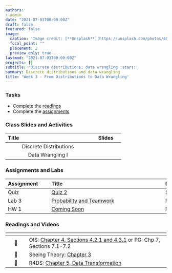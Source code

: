 ```yaml
---
authors:
- admin
date: "2021-07-03T00:00:00Z"
draft: false
featured: false
image:
  caption: 'Image credit: [**Unsplash**](https://unsplash.com/photos/6QUjAos04fw)'
  focal_point: ""
  placement: 2
  preview_only: true
lastmod: "2021-07-03T00:00:00Z"
projects: []
subtitle: 'Discrete distributions; data wrangling :stars:'
summary: Discrete distributions and data wrangling
title: 'Week 3 - From Distributions to Data Wrangling'
---
```


### Tasks

- Complete the [readings](#readings-and-videos)
- Complete the [assignments](#assignments-and-labs)


### Class Slides and Activities

| <div style="width:250px;text-align:left">Title</div> | <div  style="width:80px;text-align:center">Slides</div> | 
|:---:|:---------------------|
| Discrete Distributions  | [<span style="color: #4b5357;"><i class="fas fa-desktop fa-lg"></i></span>](https://sta-198-glhlth-298-fall-2022.github.io/website/slides/week-03/w3-l01-discretedistributions.html#1)  | 
| Data Wrangling I  | [<span style="color: #4b5357;"><i class="fas fa-desktop fa-lg"></i></span>](https://sta-198-glhlth-298-fall-2022.github.io/website/slides/week-03/w3-l02-wrangling1.html#1)  | 

### Assignments and Labs

| <div style="width:120px;text-align:left">Assignment</div> | <div style="width:340px;text-align:left">Title</div> | <div style="width:200px;text-align:left">Due</div> |
|:---|:---|:---|
| Quiz | [Quiz 2](https://sakai.duke.edu) | Sunday, 9/11 |
| Lab 3 |[Probability and Teamwork](https://sta-198-glhlth-298-fall-2022.github.io/website/slides/week-02/coming-soon.html)| Fri., 9/16 |
| HW 1 | [Coming Soon](https://sta-198-glhlth-298-fall-2022.github.io/website/slides/week-02/coming-soon.html) | Fri., 9/16 |


### Readings and Videos

| <div style="width:50px"></div>  | <div style="width:420px"></div>  |  <div style="width:200px"></div> |
|:---:|:---|:---:|
| :open_book: | OIS: [Chapter 4, Sections 4.2.1 and  4.3.1](https://www.openintro.org/book/os/) or PG: Chp 7, Sections 7.1-7.2  | **Required** |
| :open_book: | Seeing Theory: [Chapter 3](https://seeing-theory.brown.edu/probability-distributions/index.html)  | **Required** |
| :open_book: | R4DS: [Chapter 5, Data Transformation](https://r4ds.had.co.nz/transform.html)  | **Required** |




